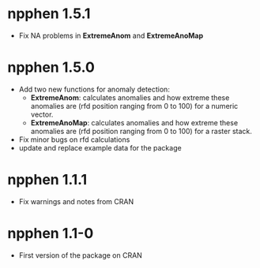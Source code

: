 npphen 1.5.1
===========

* Fix NA problems in **ExtremeAnom** and **ExtremeAnoMap**

npphen 1.5.0
===========

* Add two new functions for anomaly detection:
  * **ExtremeAnom**: calculates anomalies and how extreme these anomalies are (rfd position ranging from 0 to 100) for a numeric vector.
  * **ExtremeAnoMap**: calculates anomalies and how extreme these anomalies are (rfd position ranging from 0 to 100) for a raster stack.
* Fix minor bugs on rfd calculations
* update and replace example data for the package

npphen 1.1.1
===========

* Fix warnings and notes from CRAN

npphen 1.1-0
===========
  
* First version of the package on CRAN
